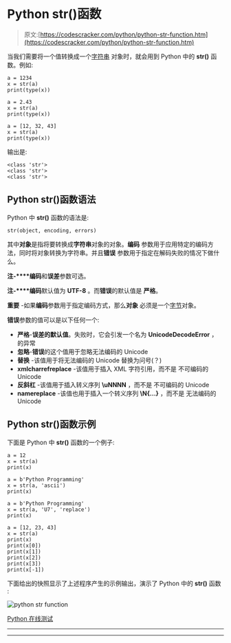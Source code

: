 # Python str()函数

> 原文:[https://codescracker.com/python/python-str-function.htm](https://codescracker.com/python/python-str-function.htm)

当我们需要将一个值转换成一个[字符串](/python/python-strings.htm) 对象时，就会用到 Python 中的 **str()** 函数。例如:

```
a = 1234
x = str(a)
print(type(x))

a = 2.43
x = str(a)
print(type(x))

a = [12, 32, 43]
x = str(a)
print(type(x))
```

输出是:

```
<class 'str'>
<class 'str'>
<class 'str'>
```

## Python str()函数语法

Python 中 **str()** 函数的语法是:

```
str(object, encoding, errors)
```

其中**对象**是指将要转换成**字符串**对象的对象。**编码** 参数用于应用特定的编码方法，同时将对象转换为字符串。并且**错误** 参数用于指定在解码失败的情况下做什么。

**注-****编码**和**误差**参数可选。

**注-****编码**默认值为 **UTF-8** 。而**错误**的默认值是 **严格**。

**重要** -如果**编码**参数用于指定编码方式，那么**对象** 必须是一个[字节](/python/python-bytes.htm)对象。

**错误**参数的值可以是以下任何一个:

*   **严格**-**误差的默认值**。失败时，它会引发一个名为 **UnicodeDecodeError** ， 的异常
*   **忽略**-**错误**的这个值用于忽略无法编码的 Unicode
*   **替换** -该值用于将无法编码的 Unicode 替换为问号(？)
*   **xmlcharrefreplace** -该值用于插入 XML 字符引用，而不是 不可编码的 Unicode
*   **反斜杠** -该值用于插入转义序列 **\uNNNN** ，而不是 不可编码的 Unicode
*   **namereplace** -该值也用于插入一个转义序列 **\N{...}** ，而不是 无法编码的 Unicode

## Python str()函数示例

下面是 Python 中 **str()** 函数的一个例子:

```
a = 12
x = str(a)
print(x)

a = b'Python Programming'
x = str(a, 'ascii')
print(x)

a = b'Python Programming'
x = str(a, 'U7', 'replace')
print(x)

a = [12, 23, 43]
x = str(a)
print(x)
print(x[0])
print(x[1])
print(x[2])
print(x[3])
print(x[-1])
```

下面给出的快照显示了上述程序产生的示例输出，演示了 Python 中的 **str()** 函数 :

![python str function](../Images/4e008893cd35ad01501416e99f0017c7.png)

[Python 在线测试](/exam/showtest.php?subid=10)

* * *

* * *